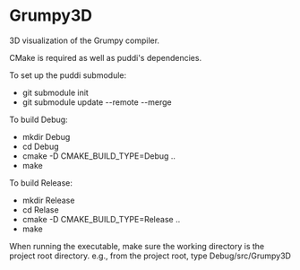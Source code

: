 # Grumpy3D
3D visualization of the Grumpy compiler.

CMake is required as well as puddi's dependencies.

To set up the puddi submodule:
* git submodule init
* git submodule update --remote --merge

To build Debug:
* mkdir Debug
* cd Debug
* cmake -D CMAKE_BUILD_TYPE=Debug ..
* make

To build Release:
* mkdir Release
* cd Relase
* cmake -D CMAKE_BUILD_TYPE=Release ..
* make

When running the executable, make sure the working directory is the project root directory.
e.g., from the project root, type Debug/src/Grumpy3D

